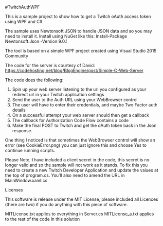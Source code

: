 #TwitchAuthWPF

This is a sample project to show how to get a Twitch oAuth access token using WPF and C#

The sample uses Newtonsoft JSON to handle JSON data and so you may need to install it. Install using NuGet like this:
Install-Package Newtonsoft.Json -Version 9.0.1

The tool is based on a simple WPF project created using Visual Studio 2015 Community

The code for the server is courtesy of David:
https://codehosting.net/blog/BlogEngine/post/Simple-C-Web-Server


The code does the following:

1) Spin up your web server listening to the url you configured as your redirect url in your Twitch application settings
2) Send the user to the Auth URL using your WebBrowser control
3) The user will have to enter their credentials, and maybe Two Factor auth details
4) On a successful attempt your web server should then get a callback
5) The callback for Authorization Code Flow contains a code
6) Make the final POST to Twitch and get the oAuth token back in the Json response.

One thing I noticed is that sometimes the WebBrowser control will show an error (see CookieError.png) you can just ignore this and choose Yes to continue running scripts.

Please Note, I have included a client secret in the code, this secret is no longer valid and so the sample will not work as it stands. To fix this you need to create a new Twitch Developer Application and update the values at the top of program.cs. You'll also need to amend the URL in MainWindow.xaml.cs

Licenses

This software is release under the MIT License, please included all Licences (there are two) if you do anything with this piece of software.

MITLicense.txt applies to everything in Server.cs
MITLicense_a.txt applies to the rest of the code in this solution